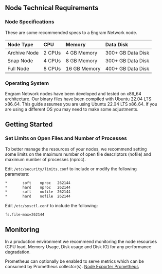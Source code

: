 ## Node Technical Requirements

### Node Specifications

These are some recommended specs to a Engram Network node.

| Node Type       | CPU    | Memory       | Data Disk         |
| :-------------- | :----- | :----------- | :---------------- |
| Archive Node    | 2 CPUs | 4 GB Memory  | 300+ GB Data Disk |
| Snap Node       | 4 CPUs | 8 GB Memory  | 300+ GB Data Disk |
| Full Node       | 8 CPUs | 16 GB Memory | 400+ GB Data Disk |


### Operating System

Engram Network nodes have been developed and tested on x86_64 architecture. Our
binary files have been compiled with Ubuntu 22.04 LTS x86_64. This guide assumes
you are using Ubuntu 22.04 LTS x86_64. If you are using a different OS you may
need to make some adjustments.

## Getting Started

### Set Limits on Open Files and Number of Processes

To better manage the resources of your nodes, we recommend setting some limits
on the maximum number of open file descriptors (nofile) and maximum number of
processes (nproc).

Edit `/etc/security/limits.conf` to include or modify the following parameters:

```bash    
*       soft    nproc   262144 
*       hard    nproc   262144
*       soft    nofile  262144 
*       hard    nofile  262144
```

Edit `/etc/sysctl.conf` to include the following:

```bash
fs.file-max=262144 
```

## Monitoring

In a production environment we recommend monitoring the node resources (CPU
load, Memory Usage, Disk usage and Disk IO) for any performance degradation.

Prometheus can optionally be enabled to serve metrics which can be consumed by
Prometheus collector(s). [Node Exporter Prometheus](https://github.com/engram-network/node-exporter)